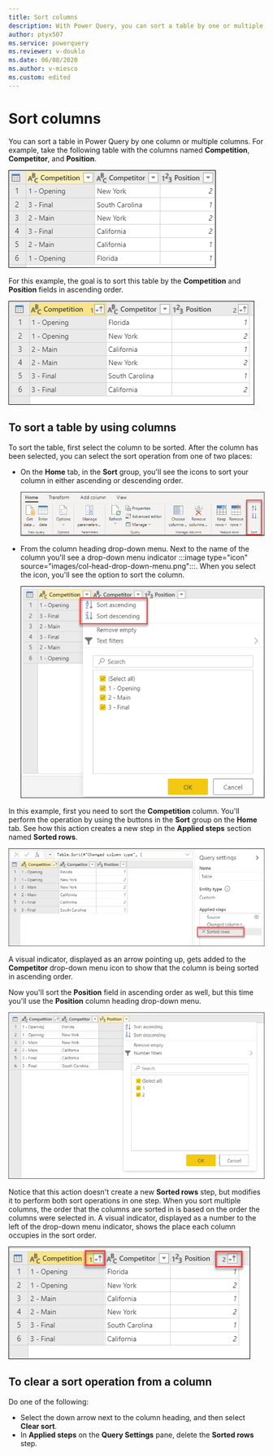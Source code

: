 ```yaml
---
title: Sort columns
description: With Power Query, you can sort a table by one or multiple columns in the order of your choice. This article demonstrates how to sort columns in Power Query.
author: ptyx507
ms.service: powerquery
ms.reviewer: v-douklo
ms.date: 06/08/2020
ms.author: v-miesco
ms.custom: edited
---
```


# Sort columns

You can sort a table in Power Query by one column or multiple columns. For example, take the following table with the columns named<!--I'm going to suggest using column heading terminology to be consistent with other articles, and also to avoid using **Field** as if it were a UI string.--> **Competition**, **Competitor**, and **Position**.

![Sample source table](images/me-sort-by-column-start.png "needs detailed alt text")

For this example, the goal is to sort this table by the **Competition** and **Position** fields in ascending order.

![Sample output table](images/me-sort-by-column-final.png "needs detailed alt text")

## To sort a table by using columns

To sort the table, first select the column to be sorted. After the column has been selected, you can select the sort operation from one of two places:

- On the **Home** tab, in the **Sort** group, you'll see the icons to sort your column in either ascending or descending order.

   ![Sort column button on the Home tab](images/me-sort-by-column-sort-group.png "Sort column button on the Home tab")

- From the column heading drop-down menu. Next to the name of the column you'll see a drop-down menu indicator :::image type="icon" source="images/col-head-drop-down-menu.png":::. When you select the icon, you'll see the option to sort the column.

  ![Sort commands on the column heading drop-down menu](images/me-sort-by-column-sort-icons.png "Sort commands on the column heading drop-down menu")

In this example, first you need to sort the **Competition** column. You'll perform the operation by using the buttons in the **Sort** group on the **Home** tab. See how this action creates a new step in the **Applied steps** section named **Sorted rows**.

![Sorted rows step in the Applied steps section](images/me-sort-by-column-sort-step.png "Sorted rows step in the Applied steps section")

A visual indicator, displayed as an arrow pointing up, gets added to the **Competitor** drop-down menu icon to show that the column is being sorted in ascending order.

Now you'll sort the **Position** field in ascending order as well, but this time you'll use the **Position** column heading drop-down menu.

![Sort commands on the Position drop-down menu](images/me-sort-by-column-position.png "Sort commands on the Position drop-down menu")

Notice that this action doesn't create a new **Sorted rows** step, but modifies it to perform both sort operations in one step.<!--Suggested.--> When you sort multiple columns, the order that the columns are sorted in is based on the order the columns were selected in.<!--Suggested.--> A visual indicator, displayed as a number to the left of the drop-down menu indicator, shows the place each column occupies in the sort order.<!--Suggested.-->

![Sorted columns with numbers that represent the sort order](images/me-sort-by-column-multi-column-sort.png "Sorted columns with numbers that represent the sort order")

## To clear a sort operation from a column
<!--Edits okay? I wasn't sure what was happening here.-->
Do one of the following:

- Select the down arrow next to the column heading, and then select **Clear sort**.
- In **Applied steps** on the **Query Settings** pane, delete the **Sorted rows** step.
